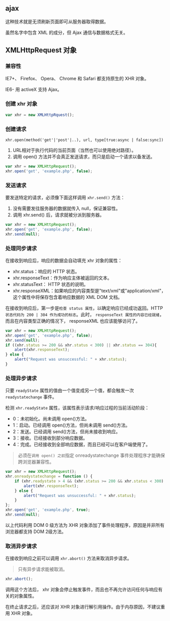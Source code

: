 ## ajax

这种技术就是无须刷新页面即可从服务器取得数据。

虽然名字中包含 XML 的成分，但 Ajax 通信与数据格式无关。

## XMLHttpRequest 对象

### 兼容性

IE7+、 Firefox、 Opera、 Chrome 和 Safari 都支持原生的 XHR 对象。

IE6- 用 activeX 支持 Ajax。

### 创建 xhr 对象

```js
var xhr = new XMLHttpRquest();
```

### 创建请求

`xhr.open(method('get'|'post'|..), url, type[true:async | false:sync])`

1. URL相对于执行代码的当前页面（当然也可以使用绝对路径）。
2. 调用 open() 方法并不会真正发送请求，而只是启动一个请求以备发送。

```js
var xhr = new XMLHttpRequest();
xhr.open('get', 'example.php', false);
```

### 发送请求

要发送特定的请求，必须像下面这样调用 `xhr.send()` 方法：

1. 没有需要发往服务器的数据就传入 null，保证兼容性。
2. 调用 xhr.send() 后，请求就被分派到服务器。

```js
var xhr = new XMLHttpRequest();
xhr.open('get', 'example.php', false);
xhr.send(null);
```

### 处理同步请求

在接收到响应后，响应的数据会自动填充 xhr 对象的属性：

- xhr.status：响应的 HTTP 状态。
- xhr.responseText：作为响应主体被返回的文本。
- xhr.statusText： HTTP 状态的说明。
- xhr.responseXML：如果响应的内容类型是"text/xml"或"application/xml"，这个属性中将保存包含着响应数据的 XML DOM 文档。

在接收到响应后，第一步是`检查 status 属性`，以确定响应已经成功返回。HTTP`状态代码为 200 | 304 作为成功的标志`。此时， `responseText 属性的内容已经就绪`，而且在内容类型正确的情况下， responseXML 也应该能够访问了。

```js
var xhr = new XMLHttpRequest();
xhr.open('get', 'example.php', false);
xhr.send(null);
if ((xhr.status >= 200 && xhr.status < 300) || xhr.status == 304){
    alert(xhr.responseText);
} else {
    alert("Request was unsuccessful: " + xhr.status);
}
```

### 处理异步请求

只要 `readyState` 属性的值由一个值变成另一个值，都会触发一次 `readystatechange` 事件。

检测 `xhr.readyState` 属性，该属性表示请求/响应过程的当前活动阶段：

- 0：未初始化。尚未调用 open()方法。
- 1：启动。已经调用 open()方法，但尚未调用 send()方法。
- 2：发送。已经调用 send()方法，但尚未接收到响应。
- 3：接收。已经接收到部分响应数据。
- 4：完成。已经接收到全部响应数据，而且已经可以在客户端使用了。


> 必须在`调用 open() 之前`指定 onreadystatechange 事件处理程序才能确保跨浏览器兼容性。

```js
var xhr = new XMLHttpRequest();
xhr.onreadystatechange = function () {
    if (xhr.readystate > 4 && (xhr.status >= 200 && xhr.status < 300) || xhr.status === 304) {
        alert(xhr.responseText);
    } else {
        alert("Request was unsuccessful: " + xhr.status);
    }
};
xhr.open('get', 'example.php', true);
xhr.send(null);
```

以上代码利用 DOM 0 级方法为 XHR 对象添加了事件处理程序，原因是并非所有浏览器都支持 DOM 2级方法。

### 取消异步请求

在接收到响应之前可以调用 `xhr.abort()` 方法来取消异步请求。

> 只有异步请求能被取消。

```js
xhr.abort();
```

调用这个方法后， xhr 对象会停止触发事件，而且也不再允许访问任何与响应有关的对象属性。

在终止请求之后，还应该对 XHR 对象进行解引用操作。由于内存原因，不建议重用 XHR 对象。

